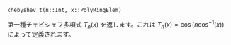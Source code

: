 ```
chebyshev_t(n::Int, x::PolyRingElem)
```

第一種チェビシェフ多項式 $T_n(x)$ を返します。これは $T_n(x) = \cos(n \cos^{-1}(x))$ によって定義されます。
